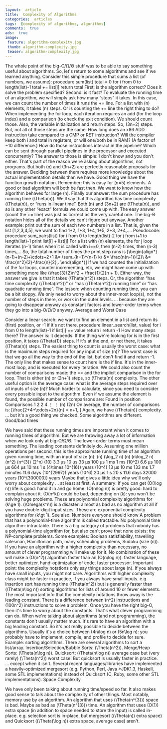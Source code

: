 ```yaml
---
layout:  article
title:  Complexity of Algorithms
categories:  articles
tags:  [complexity of algorithms, algorithms]
comments:  true
ads:  true
image:
 feature: algorithm-complexity.jpg
 thumb: algorithm-complexity.jpg
 teaser: algorithm-complexity.jpg
---
```


The whole point of the big-O/Ω/Θ stuff was to be able to say something useful about algorithms.
So, let's return to some algorithms and see if we learned anything.
Consider this simple procedure that sums a list (of numbers, we assume):
procedure sum(list)
    total = 0
    for i from 0 to length(list)-1
        total += list[i]
    return total
First: is the algorithm correct? Does it solve the problem specified?
Second: is it fast?
To evaluate the running time of an algorithm, we will simply ask how many “steps” it takes.
In this case, we can count the number of times it runs the += line.
For a list with \(n\) elements, it takes \(n\) steps.
Or is counting the += line the right thing to do?
When implementing the for loop, each iteration requires an add (for the loop index) and a comparison (to check the exit condition). We should count those.
Also, the variable initialization and return steps.
So, \(3n+2\) steps.
But, not all of those steps are the same.
How long does an x86 ADD instruction take compared to a CMP or RET instruction?
Will the compiler keep both i and total in registers, or will one/both be in RAM? (A factor of ~10 difference.)
How do those instructions interact in the pipeline? Which can be sent through parallel pipelines in the processor and executed concurrently?
The answer to those is simple: I don't know and you don't either.
That's part of the reason we're asking about algorithms, not programs.
But both \(n\) and \(3n+2\) are perfectly reasonable proposals for the answer.
Deciding between them requires more knowledge about the actual implementation details than we have.
Good thing we have the function growth notation.
Remember: this is easy for \(n=5\) elements. A good or bad algorithm will both be fast then.
We want to know how the algorithm behaves for large \(n\).
Finally our answer: the sum procedure has running time \(\Theta(n)\).
We'll say that this algorithm has time complexity \(\Theta(n)\), or “runs in linear time”.
Both \(n\) and \(3n+2\) are \(\Theta(n)\), and so is any other “exact” formula we could come up with.
The easy answer (count the += line) was just as correct as the very careful one.
The big-Θ notation hides all of the details we can't figure out anyway.
Another example: print out the sum of each two numbers in a list.
That is, given the list [1,2,3,4,5], we want to find 1+2, 1+3, 1+4, 1+5, 2+3, 2+4,….
Pseudocode:
procedure sum_pairs(list)
    for i from 0 to length(list)-2
        for j from i+1 to length(list)-1
            print list[i] + list[j]
For a list with \(n\) elements, the for j loop iterates \(n-1\) times when it is called with i==0, then \(n-2\) times, then \(n-3\) times,…
So, the total number of times the print step runs is \[\begin{align*} (n-1)+(n-2)+\cdots+2+1 &= \sum_{k=1}^{n-1} k\\ &= \frac{n(n-1)}{2}\\ &= \frac{n^2}{2}-\frac{n}{2}\,. \end{align*}\]
If we had counted the initialization of the for loops, counter incrementing, etc, we might have come up with something more like \(\frac{3}{2}n^2 + \frac{1}{2}n + 1\).
Either way, the answer we give is that it takes \(\Theta(n^2)\) steps.
Or, the algorithm “has time complexity \(\Theta(n^2)\)” or “has \(\Theta(n^2)\) running time” or “has quadratic running time”.
The lesson: when counting running time, you can be a bit sloppy.
We only need to worry about the inner-most loop(s), not the number of steps in there, or work in the outer levels.
… because they are going to disappear anyway as constant factors and lower-order terms when they go into a big-O/Ω/Θ anyway.
Average and Worst Case

Consider a linear search: we want to find an element in a list and return its (first) position, or -1 if it's not there.
procedure linear_search(list, value)
    for i from 0 to length(list)-1
        if list[i] == value
            return i
    return -1
How many steps there?
The answer is: it depends.
If the thing we're looking for is in the first position, it takes \(\Theta(1)\) steps.
If it's at the end, or not there, it takes \(\Theta(n)\) steps.
The easiest thing to count is usually the worst case: what is the maximum steps required for any input of size \(n\)?
The worst case is that we go all the way to the end of the list, but don't find it and return -1.
The only line that makes sense to count here is the if line. It's in the inner-most loop, and is executed for every iteration.
We could also count the number of comparisons made: the == and the implicit comparison in the for loop.
That is either \(n\) or \(2n+1\) steps, so \(\Theta(n)\) complexity.
The other useful option is the average case: what is the average steps required over all inputs of size \(n\)?
Much harder to calculate, since you need to consider every possible input to the algorithm.
Even if we assume the element is found, the possible number of comparisons are:
Found in position	Comparisons
1	2
2	4
⋮	⋮
\(n\)	\(2n\)
On average, the number of comparisons is: \[\frac{2+4+\cdots+2n}{n} = n+1\,.\]
Again, we have \(\Theta(n)\) complexity.
… but it's a good thing we checked. Some algorithms are different.
Good/bad times

We have said that these running times are important when it comes to running times of algorithm.
But we are throwing away a lot of information when we look only at big-O/Ω/Θ.
The lower-order terms must mean something.
The leading constants definitely do.
Assuming one million operations per second, this is the approximate running time of an algorithm given running time, with an input of size \(n\):
\(n\)	\(\log_2 n\)	\(n\)	\(n\log_2 n\)	\(n^2\)	\(n^{3}\)	\(2^n\)
\(10\)	3.3 μs	10 μs	33 μs	100 μs	1 ms	1 ms
\(10^2\)	6.6 μs	100 μs	664 μs	10 ms	1 s	\(4\times 10^{16}\) years
\(10^4\)	13 μs	10 ms	133 ms	1.7 minutes	11.6 days	\(10^{2997}\) years
\(10^6\)	20 μs	1 s	20 s	11.6 days	32000 years	\(10^{300000}\) years
Maybe that gives a little idea why we'll only worry about complexity
… at least at first.
A summary:
If you can get \(O(\log n)\) life is good: hand it in and go home.
\(O(n\log n)\) is pretty good: hard to complain about it.
\(O(n^k)\) could be bad, depending on \(k\): you won't be solving huge problems. These are polynomial complexity algorithms for \(k\ge 1\).
\(\Omega(k^n)\) is a disaster: almost as bad as no algorithm at all if you have double-digit input sizes. These are exponential complexity algorithms for \(k\gt 1\).
See also: Numbers everyone should know
A problem that has a polynomial-time algorithm is called tractable.
No polynomial time algorithm: intractable.
There is a big category of problems that nobody has a polynomial-time algorithm for, but also can't prove that none exists: the NP-complete problems.
Some examples: Boolean satisfiability, travelling salesman, Hamiltonian path, many scheduling problems, Sudoku (size \(n\)).
If you have an algorithm with a higher complexity than necessary, no amount of clever programming will make up for it.
No combination of these will make a \(O(n^2)\) algorithm faster than an \(O(n\log n)\): faster language, better optimizer, hand-optimization of code, faster processor.
Important point: the complexity notations only say things about large \(n\).
If you always have small inputs, you might not care.
Algorithms with higher complexity class might be faster in practice, if you always have small inputs.
e.g. Insertion sort has running time \(\Theta(n^2)\) but is generally faster than \(\Theta(n\log n)\) sorting algorithms for lists of around 10 or fewer elements.
The most important info that the complexity notations throw away is the leading constant.
There is a difference between \(n^2\) instructions and \(100n^2\) instructions to solve a problem.
Once you have the right big-O, then it's time to worry about the constants.
That's what clever programming can do.
When we're talking about algorithms (and not programming), the constants don't usually matter much.
It's rare to have an algorithm with a big leading constant.
So it's not really possible to decide between the algorithms.
Usually it's a choice between \(4n\log n\) or \(5n\log n\): you probably have to implement, compile, and profile to decide for sure.
Example: sorting algorithms. There are several algorithms to sort a list/array.
Insertion/Selection/Bubble Sorts: \(\Theta(n^2)\).
Merge/Heap Sorts: \(\Theta(n\log n)\).
Quicksort: \(\Theta(n\log n)\) average case but (very rarely) \(\Theta(n^2)\) worst case.
But quicksort is usually faster in practice.
… except when it isn't.
Several recent languages/libraries have implemented a heavily-optimized mergesort (e.g. Python, Perl, Java ≥JDK1.3, Haskell, some STL implementations) instead of Quicksort (C, Ruby, some other STL implementations).
Space Complexity

We have only been talking about running time/speed so far.
It also makes good sense to talk about the complexity of other things.
Most notably, memory use by an algorithm.
An algorithm that uses \(\Theta(n^{3})\) space is bad. Maybe as bad as \(\Theta(n^{3})\) time.
An algorithm that uses \(O(1)\) extra space (in addition to space needed to store the input) is called in-place.
e.g. selection sort is in-place, but mergesort (\(\Theta(n)\) extra space) and Quicksort (\(\Theta(\log n)\) extra space, average case) aren't.
